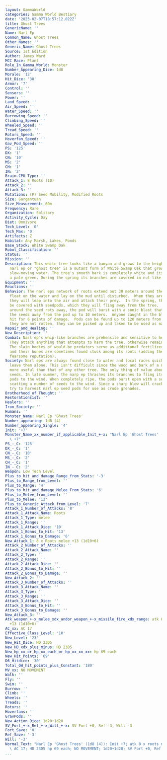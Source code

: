 ```yaml
---
layout: GammaWorld
categories: Gamma World Bestiary
date: '2023-02-07T18:57:12.022Z'
title: Ghost Trees
GenericName: ''
Name: Narl Ep
Common_Name: Ghost Trees
Other_Names: ''
Generic_Name: Ghost Trees
Source: 1st Edition
Author: James Ward
MCC Race: Plant
Role_In_Gamma_World: Monster
Number_Appearing_Dice: 1d8
Morale: '12'
Hit_Dice: '30'
Armor: '7'
Control: ''
Sensors: ''
Power: ''
Land_Speed: ''
Air_Speed: ''
Water_Speed: ''
Burrowing_Speed: ''
Climbing_Speed: ''
Wheeled_Speed: ''
Tread_Speed: ''
Rotors_Speed: ''
Hoverfan_Speed: ''
Gav_Pod_Speed: ''
PS: '125'
DX: '1'
CN: '10'
MS: '2'
CH: '1'
IN: '2'
Brain-CPU Type: ''
Attack_1: 8 Roots (10)
Attack_2: ''
Attack_3: ''
Mutations: (P) Seed Mobility, Modified Roots
Size: Gargantuan
Size_Measurement: 60m
Frequency: Rare
Organization: Solitary
Activity_Cycle: Day
Diet: Omnivore
Tech_Level: '0'
Tech_Max: '0'
Artifacts: Z
Habitat: Any Marsh, Lakes, Ponds
Base_Stock: White Swamp Oak
Robot_Classification: ''
Status: ''
Mission: ''
Description: This white tree looks like a banyan and grows to the height of 60m.  The
  narl ep or "ghost tree" is a mutant form of White Swamp Oak that grows in or near
  slow-moving water. The tree's smooth bark is completely white and its leaves are
  a pale green. During the spring its branches are covered in nut-like seed pods.
Equipment: ''
Reactions: ''
Behavior: The narl eps network of roots extend out 30 meters around the trunk.  They
  float on the water and lay on the mud until disturbed.  When they are disturbed,
  they will leap into the air and attack their prey.  In the spring, these roots will
  be covered with seedpods, which they will fling away from the tree.  Once the husk
  around the seed rots away, the pod will burst with a sonic blast that will blast
  the seeds away from the pod up to 10 meters.  Anyone caught in the blast will be
  hit for 6 points of damage.  Pods can be found up to 120 meters from their tree.  While
  they are not rotten, they can be picked up and taken to be used as natural grenades.
Repair_and_Healing: ''
New_Description: ''
Combat: Narl ep's whip-like branches are prehensile and sensitive to heat and movement.
  They attack anything that attempts to harm the tree, otherwise remaining motionless.
  The slain bodies of would-be predators serve as additional fertilizer for the tree,
  and their bones are sometimes found stuck among its roots (adding the the narl ep's
  fearsome reputation).
Society: Narl eps are always found close to water and local races quickly learn to
  leave them alone. This isn't difficult since the wood and bark of a narl ep is no
  more useful than that of any other tree. The only thing of value about them is their
  seeds. In late summer, the narp ep thrashes its branches to fling its many seed
  pods to the wind. When completely ripe, the pods burst open with a sonic blast,
  scatting a number of seeds to the wind. Since a sharp blow will crack a pod, some
  try to harvest narl ep seed pods for use as crude grenades.
Brotherhood_of_Thought: ''
Restorationsist: ''
Healers: ''
Iron_Society: ''
Humans: ''
Monster_Name: Narl Ep 'Ghost Trees'
Number_appearing: 1d8 (4)
Number_appearing_Single: '4'
Init: '+7'
Monster_Name_xx_number_if_applicable_Init_+-x: "Narl Ep 'Ghost Trees' (1d8 (4)): Init\
  \ +7"
PS_-_C: '125'
DX_-_C: '1'
CN_-_C: '10'
MS_-_C: '2'
CH_-_C: '1'
IN_-_C: '2'
Weapon: Low Tech Level
Plus_to_hit_and_damage_Range_from_Stats: '-3'
Plus_to_Range_from_Level: ''
Plus_to_Range: '4'
Plus_to_hit_and_damage_Melee_From_Stats: '6'
Plus_to_Melee_from_Level: ''
Plus_to_Melee: '13'
Plus_to_Generic_Attack_from_Level: '7'
Attack_1_Number_of_Attacks: '8'
Attack_1_Attack_Name: Roots
Attack_1_Type: melee
Attack_1_Range: ''
Attack_1_Attack_Dice: '10'
Attack_1_Bonus_to_Hit: '13'
Attack_1_Bonus_to_Damage: '6'
New_Attack_1: 8 x Roots melee +13 (1d10+6)
Attack_2_Number_of_Attacks: ''
Attack_2_Attack_Name: ''
Attack_2_Type: ''
Attack_2_Range: ''
Attack_2_Attack_Dice: ''
Attack_2_Bonus_to_Hit: ''
Attack_2_Bonus_to_Damage: ''
New_Attack_2: ''
Attack_3_Number_of_Attacks: ''
Attack_3_Attack_Name: ''
Attack_3_Type: ''
Attack_3_Range: ''
Attack_3_Attack_Dice: ''
Attack_3_Bonus_to_Hit: ''
Attack_3_Bonus_to_Damage: ''
New_Attack_3: ''
Atk_weapon_+-x_melee_xdx_andor_weapon_+-x_missile_fire_xdx_range: atk 8 x roots melee
  +13 (1d10+6)
AC_xx: AC 17
Effective_Class_Level: '10'
New_Level: '23'
New_Hit_Dice: HD 23D5
New_HD_xdx_plus_minus: HD 23D5
New_hp_xx_or_hp_xx_each_or_hp_xx_xx_xx: hp 69 each
New_Hit_Points: '69'
D6_Hitdice: '30'
Total_GW_hit_points_plus_Constant: '180'
MV_xx: NO MOVEMENT
Walk: ''
Fly: ''
Swim: ''
Burrow: ''
Climb: ''
Wheels: ''
Treads: ''
Rotors: ''
Hoverfans: ''
GravPods: ''
New_Action_Dice: 1d20+1d20
SV_Fort_+-x_Ref_+-x_Will_+-x: SV Fort +0, Ref -3, Will -3
Fort_Save: '0'
Ref_Save: '-3'
Will: '-3'
Normal_Text: "Narl Ep 'Ghost Trees' (1d8 (4)): Init +7; atk 8 x roots melee +13 (1d10+6);\
  \ AC 17; HD 23D5 hp 69 each; NO MOVEMENT; 1d20+1d20; SV Fort +0, Ref -3, Will -3"
...
```

